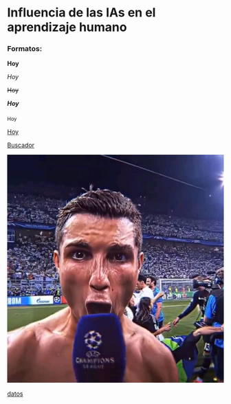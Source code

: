 # Influencia de las IAs en el aprendizaje humano

### Formatos:
**Hoy**

_Hoy_

~~Hoy~~

***Hoy***

<sub>Hoy</sub>

<ins>Hoy</ins>

[Buscador](http://www.google.com)

![Bicho](Imagen/Bicho.jpg)

[datos](champions.txt)